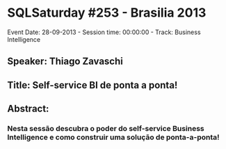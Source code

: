 # SQLSaturday #253 - Brasilia 2013
Event Date: 28-09-2013 - Session time: 00:00:00 - Track: Business Intelligence
## Speaker: Thiago Zavaschi
## Title: Self-service BI de ponta a ponta!
## Abstract:
### Nesta sessão descubra o poder do self-service Business Intelligence e como construir uma solução de ponta-a-ponta!

